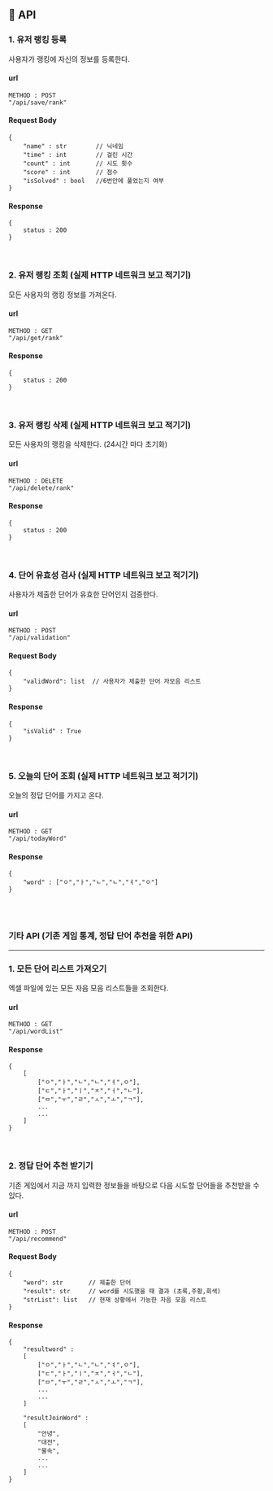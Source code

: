 ## 📑 API

### 1. 유저 랭킹 등록
사용자가 랭킹에 자신의 정보를 등록한다.
#### url
```
METHOD : POST
"/api/save/rank"
```
#### Request Body
```
{
    "name" : str        // 닉네임
    "time" : int        // 걸린 시간
    "count" : int       // 시도 횟수
    "score" : int       // 점수
    "isSolved" : bool   //6번안에 풀었는지 여부
}
```

#### Response
```
{
    status : 200
}
```

<br>

### 2. 유저 랭킹 조회 (실제 HTTP 네트워크 보고 적기기)
모든 사용자의 랭킹 정보를 가져온다.
#### url
```
METHOD : GET
"/api/get/rank"
```

#### Response
```
{
    status : 200
}
```

<br>

### 3. 유저 랭킹 삭제 (실제 HTTP 네트워크 보고 적기기)
모든 사용자의 랭킹을 삭제한다. (24시간 마다 초기화)
#### url
```
METHOD : DELETE
"/api/delete/rank"
```

#### Response
```
{
    status : 200
}
```

<br>

### 4. 단어 유효성 검사 (실제 HTTP 네트워크 보고 적기기)
사용자가 제출한 단어가 유효한 단어인지 검증한다.
#### url
```
METHOD : POST
"/api/validation"
```

#### Request Body
```
{
    "validWord": list  // 사용자가 제출한 단어 자모음 리스트
}
```

#### Response
```
{
    "isValid" : True  
}
```

<br>

### 5. 오늘의 단어 조회 (실제 HTTP 네트워크 보고 적기기)
오늘의 정답 단어를 가지고 온다.
#### url
```
METHOD : GET
"/api/todayWord"
```

#### Response
```
{
    "word" : ["ㅇ","ㅏ","ㄴ","ㄴ","ㅕ","ㅇ"]
}
```

<br>
<br>

### 기타 API (기존 게임 통계, 정답 단어 추천을 위한 API)
<hr>

### 1. 모든 단어 리스트 가져오기
엑셀 파일에 있는 모든 자음 모음 리스트들을 조회한다.
#### url
```
METHOD : GET
"/api/wordList"
```

#### Response
```
{
    [
        ["ㅇ","ㅏ","ㄴ","ㄴ","ㅕ",ㅇ"],
        ["ㄷ","ㅏ","ㅣ","ㅈ","ㅓ","ㄴ"],
        ["ㅁ","ㅜ","ㄹ","ㅅ","ㅗ","ㄱ"],
        ...
        ...
    ]
}

```

<br>

### 2. 정답 단어 추천 받기기
기존 게임에서 지금 까지 입력한 정보들을 바탕으로 다음 시도할 단어들을 추천받을 수 있다.
#### url
```
METHOD : POST
"/api/recommend"
```

#### Request Body
```
{
    "word": str       // 제출한 단어
    "result": str     // word를 시도했을 때 결과 (초록,주황,회색)
    "strList": list   // 현재 상황에서 가능한 자음 모음 리스트
}
```

#### Response
```
{
    "resultword" : 
    [
        ["ㅇ","ㅏ","ㄴ","ㄴ","ㅕ",ㅇ"],
        ["ㄷ","ㅏ","ㅣ","ㅈ","ㅓ","ㄴ"],
        ["ㅁ","ㅜ","ㄹ","ㅅ","ㅗ","ㄱ"],
        ...
        ...
    ]

    "resultJoinWord" :
    [
        "안녕",
        "대전",
        "물속",
        ...
        ...
    ]
}

```
